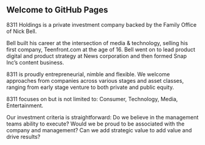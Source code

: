 ## Welcome to GitHub Pages

8311 Holdings is a private investment company backed by the Family Office of Nick Bell.

Bell built his career at the intersection of media & technology, selling his first company, Teenfront.com at the age of 16. Bell went on to lead product digital and product strategy at News corporation and then formed Snap Inc’s content business.

8311 is proudly entrepreneurial, nimble and flexible. We welcome approaches from companies across various stages and asset classes, ranging from early stage venture to both private and public equity. 

8311 focuses on but is not limited to: Consumer, Technology, Media, Entertainment. 

Our investment criteria is straightforward: Do we believe in the management teams ability to execute? Would we be proud to be associated with the company and management? Can we add strategic value to add value and drive results?

